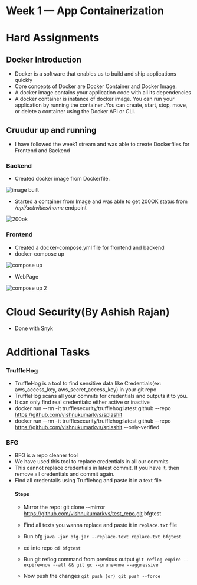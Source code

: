 # Week 1 — App Containerization

# Hard Assignments

## Docker Introduction
- Docker is a software that enables us to build and ship applications quickly
- Core concepts of Docker are Docker Container and Docker Image.
- A docker image contains your application code with all its dependencies
- A docker container is instance of docker image. You can run your application by running the container .You can create, start, stop, move, or delete a container using the Docker API or CLI.

## Cruudur up and running
- I have followed the week1 stream and was able to create Dockerfiles for Frontend and Backend
### Backend
- Created docker image from Dockerfile.

![image built](https://user-images.githubusercontent.com/116954249/220102496-6702795b-cc3e-4440-9258-7552ac6397d2.png)

- Started a container from Image and was able to get 200OK status from */api/activities/home* endpoint

![200ok](https://user-images.githubusercontent.com/116954249/220102899-9da7d7ef-0837-4ed1-9331-1a6aaf15d0ea.png)

### Frontend
- Created a docker-compose.yml file for frontend and backend
- docker-compose up


![compose up](https://user-images.githubusercontent.com/116954249/220103513-9ae26bdc-7e1d-47c1-a043-1ac1293b1f05.png)

- WebPage

![compose up 2](https://user-images.githubusercontent.com/116954249/220103672-b9d2205f-8c54-4673-9dc4-f5547d35cb70.png)

# Cloud Security(By Ashish Rajan)
- Done with Snyk

# Additional Tasks

### TruffleHog
- TruffleHog is a tool to find sensitive data like Credentials(ex: aws_access_key, aws_secret_access_key) in your git repo
- TruffleHog scans all your commits for credentials and outputs it to you.
- It can only find real credentials: either active or inactive
- docker run --rm -it trufflesecurity/trufflehog:latest github --repo https://github.com/vishnukumarkvs/splashit
- docker run --rm -it trufflesecurity/trufflehog:latest github --repo https://github.com/vishnukumarkvs/splashit --only-verified

### BFG
- BFG is a repo cleaner tool
- We have used this tool to replace credentials in all our commits
- This cannot replace credentials in latest commit. If you have it, then remove all credentials and commit again.
- Find all credentails using Trufflehog and paste it in a text file
  #### Steps
   - Mirror the repo:
   git clone --mirror https://github.com/vishnukumarkvs/test_repo.git bfgtest
   
   - Find all texts you wanna replace and paste it in `replace.txt` file

   - Run bfg
   `java -jar bfg.jar --replace-text replace.txt bfgtest`

   - cd into repo
   `cd bfgtest`

   - Run git reflog command from previous output
   `git reflog expire --expire=now --all && git gc --prune=now --aggressive`

   - Now push the changes
   `git push (or) git push --force`
